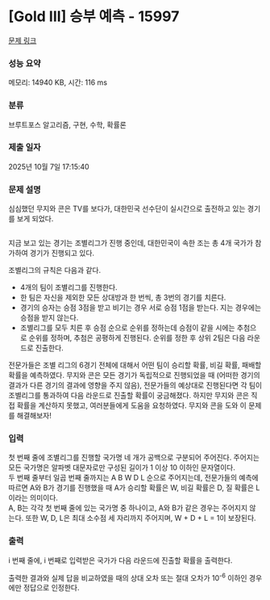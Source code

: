 # [Gold III] 승부 예측 - 15997 

[문제 링크](https://www.acmicpc.net/problem/15997) 

### 성능 요약

메모리: 14940 KB, 시간: 116 ms

### 분류

브루트포스 알고리즘, 구현, 수학, 확률론

### 제출 일자

2025년 10월 7일 17:15:40

### 문제 설명

<p>심심했던 무지와 콘은 TV를 보다가, 대한민국 선수단이 실시간으로 출전하고 있는 경기를 보게 되었다.</p>

<p><img alt="" src="https://upload.acmicpc.net/bb60ed3b-d0a3-4c0e-ae8b-b02f40c870f9/-/preview/"></p>

<p>지금 보고 있는 경기는 조별리그가 진행 중인데, 대한민국이 속한 조는 총 4개 국가가 참가하여 경기가 진행되고 있다.</p>

<p>조별리그의 규칙은 다음과 같다.</p>

<ul>
	<li>4개의 팀이 조별리그를 진행한다.</li>
	<li>한 팀은 자신을 제외한 모든 상대방과 한 번씩, 총 3번의 경기를 치른다.</li>
	<li>경기의 승자는 승점 3점을 받고 비기는 경우 서로 승점 1점을 받는다. 지는 경우에는 승점을 받지 않는다.</li>
	<li>조별리그를 모두 치른 후 승점 순으로 순위를 정하는데 승점이 같을 시에는 추첨으로 순위를 정하며, 추첨은 공평하게 진행된다. 순위를 정한 후 상위 2팀은 다음 라운드로 진출한다.</li>
</ul>

<p>전문가들은 조별 리그의 6경기 전체에 대해서 어떤 팀이 승리할 확률, 비길 확률, 패배할 확률을 예측하였다. 무지와 콘은 모든 경기가 독립적으로 진행되었을 때 (어떠한 경기의 결과가 다른 경기의 결과에 영향을 주지 않음), 전문가들의 예상대로 진행된다면 각 팀이 조별리그를 통과하여 다음 라운드로 진출할 확률이 궁금해졌다. 하지만 무지와 콘은 직접 확률을 계산하지 못했고, 여러분들에게 도움을 요청하였다. 무지와 콘을 도와 이 문제를 해결해보자!</p>

### 입력 

 <p>첫 번째 줄에 조별리그를 진행할 국가명 네 개가 공백으로 구분되어 주어진다. 주어지는 모든 국가명은 알파벳 대문자로만 구성된 길이가 1 이상 10 이하인 문자열이다.<br>
두 번째 줄부터 일곱 번째 줄까지는 A B W D L 순으로 주어지는데, 전문가들의 예측에 따르면 A와 B가 경기를 진행했을 때 A가 승리할 확률은 W, 비길 확률은 D, 질 확률은 L이라는 의미이다.<br>
A, B는 각각 첫 번째 줄에 있는 국가명 중 하나이고, A와 B가 같은 경우는 주어지지 않는다. 또한 W, D, L은 최대 소수점 세 자리까지 주어지며, W + D + L = 1이 보장된다.</p>

### 출력 

 <p>i 번째 줄에, i 번째로 입력받은 국가가 다음 라운드에 진출할 확률을 출력한다.</p>

<p>출력한 결과와 실제 답을 비교하였을 때의 상대 오차 또는 절대 오차가 10<sup>-6</sup> 이하인 경우에만 정답으로 인정한다.</p>

